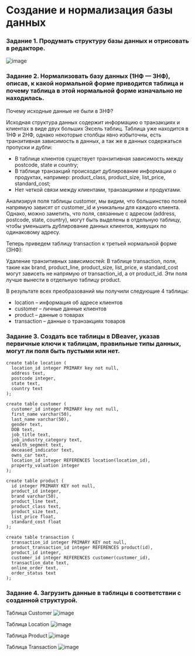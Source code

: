 # Создание и нормализация базы данных

### Задание 1. Продумать структуру базы данных и отрисовать в редакторе.

![image](https://github.com/user-attachments/assets/d5febf6f-8d23-4d8e-a360-22fbe3bede03)

### Задание 2. Нормализовать базу данных (1НФ — 3НФ), описав, к какой нормальной форме приводится таблица и почему таблица в этой нормальной форме изначально не находилась.

Почему исходные данные не были в 3НФ?

Исходная структура данных содержит информацию о транзакциях и клиентах в виде двух больших Эксель таблиц. Таблица уже находится в 1НФ и 2НФ, однако некоторые столбцы явно избыточны, 
есть транзитивная зависимость в данных, а так же в данных содержаться пропуски и дубли:

- В таблице клиентов существует транзитивная зависимость между postcode, state и country;
- В таблице транзакций происходит дублирование информации о продуктах, например: product_class, product_size, list_price, standard_cost;
- Нет четкой связи между клиентами, транзакциями и продуктами.

Анализируя поля таблицы customer, мы видим, что большинство полей напрямую зависят от customer_id и уникальны для каждого клиента. Однако, можно заметить, что поля, связанные 
с адресом (address, postcode, state, country), могут быть выделены в отдельную таблицу, чтобы уменьшить дублирование данных клиентов, живущих по одинаковому адресу.

Теперь приведем таблицу transaction к третьей нормальной форме (3НФ):

Удаление транзитивных зависимостей: В таблице transaction, поля, такие как brand, product_line, product_size, list_price, и standard_cost могут зависеть не напрямую 
от transaction_id, а от product_id. Эти поля лучше вынести в отдельную таблицу product.

В результате всех преобразований мы получили следующие 4 таблицы:

- location – информация об адресе клиентов
- customer – личные данные клиентов
- product – данные о товарах
- transaction – данные о транзакциях товаров


### Задание 3. Создать все таблицы в DBeaver, указав первичные ключи к таблицам, правильные типы данных, могут ли поля быть пустыми или нет.

```postgresql
create table location (
  location_id integer PRIMARY key not null,
  address text,
  postcode integer,
  state text,
  country text
);

create table customer (
  customer_id integer PRIMARY key not null,
  first_name varchar(50),
  last_name varchar(50),
  gender text,
  DOB text,
  job_title text,
  job_industry_category text,
  wealth_segment text,
  deceased_indicator text,
  owns_car text,
  location_id integer REFERENCES location(location_id),
  property_valuation integer
);

create table product (
  id integer PRIMARY KEY not null,
  product_id integer,
  brand varchar(50),
  product_line text,
  product_class text,
  product_size text,
  list_price float,
  standard_cost float
);

create table transaction (
  transaction_id integer PRIMARY KEY not null,
  product_transaction_id integer REFERENCES product(id),
  product_id integer,
  customer_id integer REFERENCES customer(customer_id),
  transaction_date text,
  online_order text,
  order_status text
);

```

### Задание 4. Загрузить данные в таблицы в соответствии с созданной структурой.

Таблица Customer
![image](https://github.com/user-attachments/assets/a51489d0-f429-4f4f-9549-9bea0d2dd841)

Таблица Location
![image](https://github.com/user-attachments/assets/11165ee2-aa45-490d-97bd-fb073e1c62a0)

Таблица Product
![image](https://github.com/user-attachments/assets/4d75cd03-efe6-4d7a-905a-467071cd58f7)

Таблица Transaction
![image](https://github.com/user-attachments/assets/1828feb7-2afc-4757-97d6-bc586218b452)

